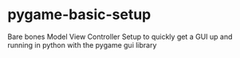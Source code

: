 # pygame-basic-setup
Bare bones Model View Controller Setup to quickly get a GUI up and running in python with the pygame gui library
